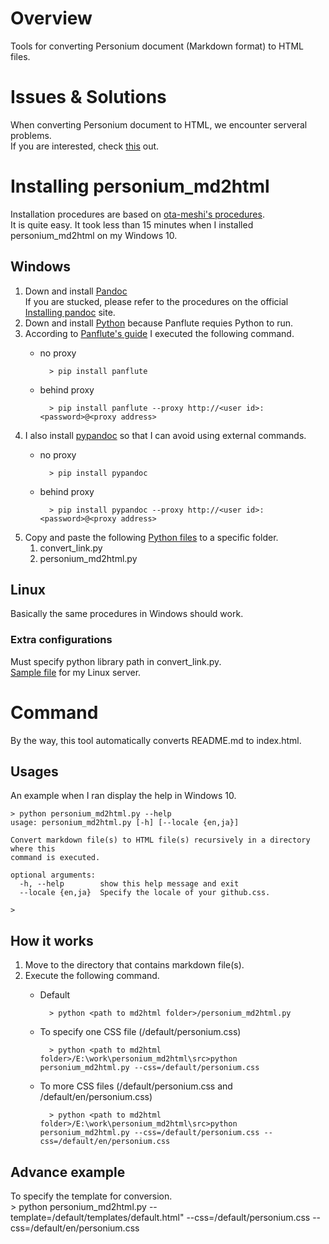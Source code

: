 # Overview  
Tools for converting Personium document (Markdown format) to HTML files.  

# Issues & Solutions  
When converting Personium document to HTML, we encounter serveral problems.  
If you are interested, check [this](Issues_and_Solutions.md) out.  

# Installing personium_md2html  
Installation procedures are based on [ota-meshi's procedures](http://qiita.com/ota-meshi/items/50d1e2b06ce0fe46f1ae).  
It is quite easy. It took less than 15 minutes when I installed personium_md2html on my Windows 10.  

## Windows  
1. Down and install [Pandoc](https://github.com/jgm/pandoc/releases/tag/1.19.2.1)  
If you are stucked, please refer to the procedures on the official [Installing pandoc](https://pandoc.org/installing.html) site.  
1. Down and install [Python](https://www.python.org/downloads/windows/) because Panflute requies Python to run.
1. According to [Panflute's guide](http://scorreia.com/software/panflute/install.html) I executed the following command.    
    - no proxy  
    
            > pip install panflute
        
    - behind proxy  
    
            > pip install panflute --proxy http://<user id>:<password>@<proxy address>
            
1. I also install [pypandoc](https://pypi.python.org/pypi/pypandoc) so that I can avoid using external commands.  
    - no proxy  
    
            > pip install pypandoc
        
    - behind proxy  
    
            > pip install pypandoc --proxy http://<user id>:<password>@<proxy address>

1. Copy and paste the following [Python files](src/) to a specific folder.  
    1. convert_link.py
    1. personium_md2html.py

## Linux  
Basically the same procedures in Windows should work.  

### Extra configurations  
Must specify python library path in convert_link.py.  
[Sample file](src/convert_link.py.sample) for my Linux server.  

# Command  
By the way, this tool automatically converts README.md to index.html.  

## Usages  
An example when I ran display the help in Windows 10.  

    > python personium_md2html.py --help
    usage: personium_md2html.py [-h] [--locale {en,ja}]

    Convert markdown file(s) to HTML file(s) recursively in a directory where this
    command is executed.

    optional arguments:
      -h, --help        show this help message and exit
      --locale {en,ja}  Specify the locale of your github.css.

    >

## How it works  
1. Move to the directory that contains markdown file(s).  
1. Execute the following command.  
    - Default  

            > python <path to md2html folder>/personium_md2html.py 

    - To specify one CSS file (/default/personium.css)  
        
            > python <path to md2html folder>/E:\work\personium_md2html\src>python personium_md2html.py --css=/default/personium.css

    - To more CSS files (/default/personium.css and /default/en/personium.css)  

            > python <path to md2html folder>/E:\work\personium_md2html\src>python personium_md2html.py --css=/default/personium.css --css=/default/en/personium.css
            
## Advance example  
To specify the template for conversion.  
        > python personium_md2html.py --template=/default/templates/default.html" --css=/default/personium.css --css=/default/en/personium.css